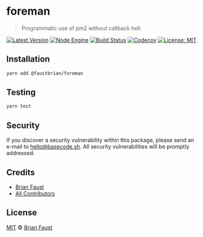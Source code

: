 # foreman

> Programmatic use of pm2 without callback hell.

[![Latest Version](https://badgen.now.sh/npm/v/@faustbrian/foreman)](https://www.npmjs.com/package/@faustbrian/foreman)
[![Node Engine](https://badgen.now.sh/npm/node/@faustbrian/foreman)](https://www.npmjs.com/package/@faustbrian/foreman)
[![Build Status](https://badgen.now.sh/circleci/github/faustbrian/foreman)](https://circleci.com/gh/faustbrian/foreman)
[![Codecov](https://badgen.now.sh/codecov/c/github/faustbrian/foreman)](https://codecov.io/gh/faustbrian/foreman)
[![License: MIT](https://badgen.now.sh/badge/license/MIT/green)](https://opensource.org/licenses/MIT)

## Installation

```bash
yarn add @faustbrian/foreman
```

## Testing

```bash
yarn test
```

## Security

If you discover a security vulnerability within this package, please send an e-mail to hello@basecode.sh. All security vulnerabilities will be promptly addressed.

## Credits

-   [Brian Faust](https://github.com/faustbrian)
-   [All Contributors](../../../../contributors)

## License

[MIT](LICENSE) © [Brian Faust](https://basecode.sh)
